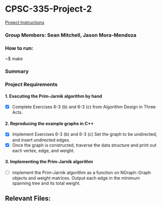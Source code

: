 # CPSC-335-Project-2
[Project Instructions](https://docs.google.com/document/d/1UJtswYXID4-ydz3O9o8uO9VDWEt4drj0hTofA7-sVug/edit#)
### Group Members: Sean Mitchell, Jason Mora-Mendoza

### How to run:
~$ make
### Summary


### Project Requirements
#### 1. Executing the Prim-Jarnik algorithm by hand
- [x] Complete Exercises 6-3 (b) and 6-3 (c) from Algorithm Design in Three Acts.
#### 2. Reproducing the example graphs in C++
- [x] Implement Exercises 6-3 (b) and 6-3 (c) Set the graph to be undirected, and insert undirected edges.
- [x] Once the graph is constructed, traverse the data structure and print out each vertex, edge, and weight.
#### 3. Implementing the Prim-Jarnik algorithm
- [ ] implement the Prim-Jarnik algorithm as a function on NGraph::Graph objects and weight matrices. Output each edge in the minimum spanning tree and its total weight.
## Relevant Files:
